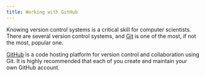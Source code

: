 ```yaml
---
title: Working with GitHub
---
```


Knowing version control systems is a critical skill for computer 
scientists. There are several version control systems, and 
[Git](https://git-scm.com/) is one of the most, if not the most, 
popular one. 

[GitHub](https://github.com/) is a code hosting platform for version 
control and collaboration using Git. It is highly recommended that each 
of you create and maintain your own GitHub account. 

